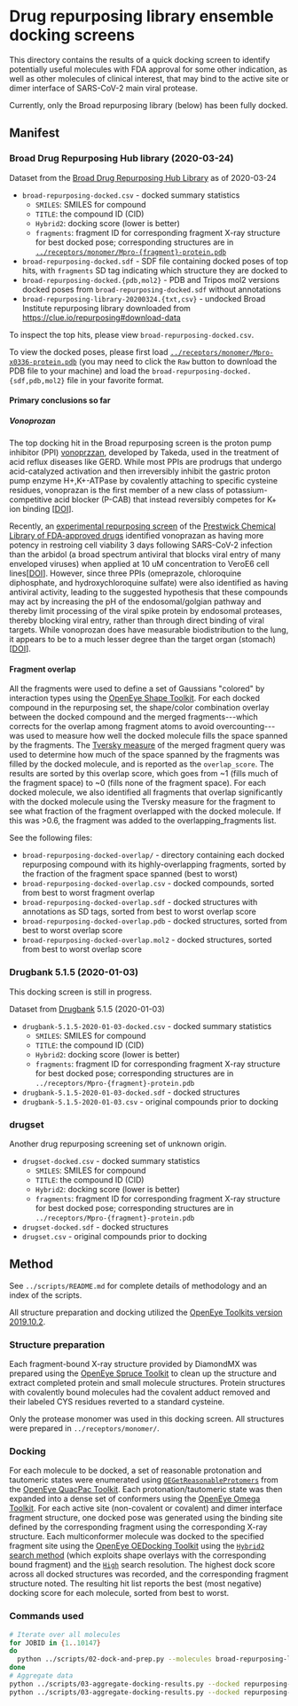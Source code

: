 # Drug repurposing library ensemble docking screens

This directory contains the results of a quick docking screen to identify potentially useful molecules with FDA approval for some other indication, as well as other molecules of clinical interest, that may bind to the active site or dimer interface of SARS-CoV-2 main viral protease.

Currently, only the Broad repurposing library (below) has been fully docked.

## Manifest

### Broad Drug Repurposing Hub library (2020-03-24)

Dataset from the [Broad Drug Repurposing Hub Library](https://clue.io/repurposing) as of 2020-03-24

* `broad-repurposing-docked.csv` - docked summary statistics
  * `SMILES`: SMILES for compound
  * `TITLE`: the compound ID (CID)
  * `Hybrid2`: docking score (lower is better)
  * `fragments`: fragment ID for corresponding fragment X-ray structure for best docked pose; corresponding structures are in [`../receptors/monomer/Mpro-{fragment}-protein.pdb`](https://github.com/FoldingAtHome/covid-moonshot/tree/master/receptors/monomer)
* `broad-repurposing-docked.sdf` - SDF file containing docked poses of top hits, with `fragments` SD tag indicating which structure they are docked to
* `broad-repurposing-docked.{pdb,mol2}` - PDB and Tripos mol2 versions docked poses from `broad-repurposing-docked.sdf` without annotations
* `broad-repurposing-library-20200324.{txt,csv}` - undocked Broad Institute repurposing library downloaded from https://clue.io/repurposing#download-data

To inspect the top hits, please view `broad-repurposing-docked.csv`.

To view the docked poses, please first load [`../receptors/monomer/Mpro-x0336-protein.pdb`](`broad-repurposing-docked.csv`) (you may need to click the `Raw` button to download the PDB file to your machine) and load the `broad-repurposing-docked.{sdf,pdb,mol2}` file in your favorite format.

#### Primary conclusions so far

##### Vonoprozan

The top docking hit in the Broad repurposing screen is the proton pump inhibitor (PPI) [vonoprzzan](https://www.drugbank.ca/drugs/DB11739), developed by Takeda, used in the treatment of acid reflux diseases like GERD.
While most PPIs are prodrugs that undergo acid-catalyzed activation and then irreversibly inhibit the gastric proton pump enzyme H+,K+-ATPase by covalently attaching to specific cysteine residues, vonoprazan is the first member of a new class of potassium-competitive acid blocker (P-CAB) that instead reversibly competes for K+ ion binding [[DOI](https://doi.org/10.1007/s40265-015-0368-z)].

Recently, an [experimental repurposing screen](https://www.biorxiv.org/content/10.1101/2020.04.03.023846v1) of the [Prestwick Chemical Library of FDA-approved drugs](http://www.prestwickchemical.com/libraries-screening-lib-pcl.html) identified vonoprazan as having more potency in restroing cell viability 3 days following SARS-CoV-2 infection than the arbidol (a broad spectrum antiviral that blocks viral entry of many enveloped viruses) when applied at 10 uM concentration to VeroE6 cell lines[[DOI](https://www.biorxiv.org/content/10.1101/2020.04.03.023846v1)].
However, since three PPIs (omeprazole, chloroquine diphosphate, and hydroxychloroquine sulfate) were also identified as having antiviral activity, leading to the suggested hypothesis that these compounds may act by increasing the pH of the endosomal/golgian pathway and thereby limit processing of the viral spike protein by endosomal proteases, thereby blocking viral entry, rather than through direct binding of viral targets.
While vonoprozan does have measurable biodistribution to the lung, it appears to be to a much lesser degree than the target organ (stomach) [[DOI](https://doi.org/10.1038/s41401-019-0353-2)].

#### Fragment overlap

All the fragments were used to define a set of Gaussians "colored" by interaction types using the [OpenEye Shape Toolkit](https://docs.eyesopen.com/toolkits/python/shapetk/index.html).
For each docked compound in the repurposing set, the shape/color combination overlay between the docked compound and the merged fragments---which corrects for the overlap among fragment atoms to avoid overcounting---was used to measure how well the docked molecule fills the space spanned by the fragments.
The [Tversky measure](https://docs.eyesopen.com/toolkits/python/shapetk/shape_theory.html#molecular-shape) of the merged fragment query was used to determine how much of the space spanned by the fragments was filled by the docked molecule, and is reported as the `overlap_score`.
The results are sorted by this overlap score, which goes from ~1 (fills much of the fragment space) to ~0 (fills none of the fragment space).
For each docked molecule, we also identified all fragments that overlap significantly with the docked molecule using the Tversky measure for the fragment to see what fraction of the fragment overlapped with the docked molecule.
If this was >0.6, the fragment was added to the overlapping_fragments list.

See the following files:

* `broad-repurposing-docked-overlap/` - directory containing each docked repurposing compound with its highly-overlapping fragments, sorted by the fraction of the fragment space spanned (best to worst)
* `broad-repurposing-docked-overlap.csv` - docked compounds, sorted from best to worst fragment overlap
* `broad-repurposing-docked-overlap.sdf` - docked structures with annotations as SD tags, sorted from best to worst overlap score
* `broad-repurposing-docked-overlap.pdb` - docked structures, sorted from best to worst overlap score
* `broad-repurposing-docked-overlap.mol2` - docked structures, sorted from best to worst overlap score

### Drugbank 5.1.5 (2020-01-03)

This docking screen is still in progress.

Dataset from [Drugbank](https://www.drugbank.ca/releases/latest#structures) 5.1.5 (2020-01-03)

* `drugbank-5.1.5-2020-01-03-docked.csv` - docked summary statistics
  * `SMILES`: SMILES for compound
  * `TITLE`: the compound ID (CID)
  * `Hybrid2`: docking score (lower is better)
  * `fragments`: fragment ID for corresponding fragment X-ray structure for best docked pose; corresponding structures are in `../receptors/Mpro-{fragment}-protein.pdb`
* `drugbank-5.1.5-2020-01-03-docked.sdf` - docked structures
* `drugbank-5.1.5-2020-01-03.csv` - original compounds prior to docking

### drugset

Another drug repurposing screening set of unknown origin.

* `drugset-docked.csv` - docked summary statistics
  * `SMILES`: SMILES for compound
  * `TITLE`: the compound ID (CID)
  * `Hybrid2`: docking score (lower is better)
  * `fragments`: fragment ID for corresponding fragment X-ray structure for best docked pose; corresponding structures are in `../receptors/Mpro-{fragment}-protein.pdb`
* `drugset-docked.sdf` - docked structures
* `drugset.csv` - original compounds prior to docking

## Method

See `../scripts/README.md` for complete details of methodology and an index of the scripts.

All structure preparation and docking utilized the [OpenEye Toolkits version 2019.10.2](https://docs.eyesopen.com/toolkits/python/releasenotes/releasenotes/index.html#release-highlights-2019-oct).


### Structure preparation

Each fragment-bound X-ray structure provided by DiamondMX was prepared using the [OpenEye Spruce Toolkit](https://docs.eyesopen.com/toolkits/python/sprucetk/index.html) to clean up the structure and extract completed protein and small molecule structures.
Protein structures with covalently bound molecules had the covalent adduct removed and their labeled CYS residues reverted to a standard cysteine.

Only the protease monomer was used in this docking screen.
All structures were prepared in `../receptors/monomer/`.


### Docking

For each molecule to be docked, a set of reasonable protonation and tautomeric states were enumerated using [`OEGetReasonableProtomers`](https://docs.eyesopen.com/toolkits/python/quacpactk/OEProtonFunctions/OEGetReasonableProtomers.html#OEProton::OEGetReasonableProtomers) from the [OpenEye QuacPac Toolkit](https://docs.eyesopen.com/toolkits/python/quacpactk/index.html).
Each protonation/tautomeric state was then expanded into a dense set of conformers using the [OpenEye Omega Toolkit](https://docs.eyesopen.com/toolkits/python/omegatk/index.html).
For each active site (non-covalent or covalent) and dimer interface fragment structure, one docked pose was generated using the binding site defined by the corresponding fragment using the corresponding X-ray structure.
Each multiconformer molecule was docked to the specified fragment site using the [OpenEye OEDocking Toolkit](https://docs.eyesopen.com/toolkits/python/dockingtk/index.html) using the [`Hybrid2` search method](https://docs.eyesopen.com/toolkits/python/dockingtk/docking.html#hybrid-method) (which exploits shape overlays with the corresponding bound fragment) and the [`High`](https://docs.eyesopen.com/toolkits/python/dockingtk/OEDockingConstants/OESearchResolution.html#OEDocking::OESearchResolution::High) search resolution.
The highest dock score across all docked structures was recorded, and the corresponding fragment structure noted.
The resulting hit list reports the best (most negative) docking score for each molecule, sorted from best to worst.

### Commands used

```bash
# Iterate over all molecules
for JOBID in {1..10147}
do
  python ../scripts/02-dock-and-prep.py --molecules broad-repurposing-library-20200324.csv --receptors ../receptors --output repurposing-screen-docked --index $JOBID
done
# Aggregate data
python ../scripts/03-aggregate-docking-results.py --docked repurposing-screen-docked --output broad-repurposing-docked.csv --clean
python ../scripts/03-aggregate-docking-results.py --docked repurposing-screen-docked --output broad-repurposing-docked.sdf
```
